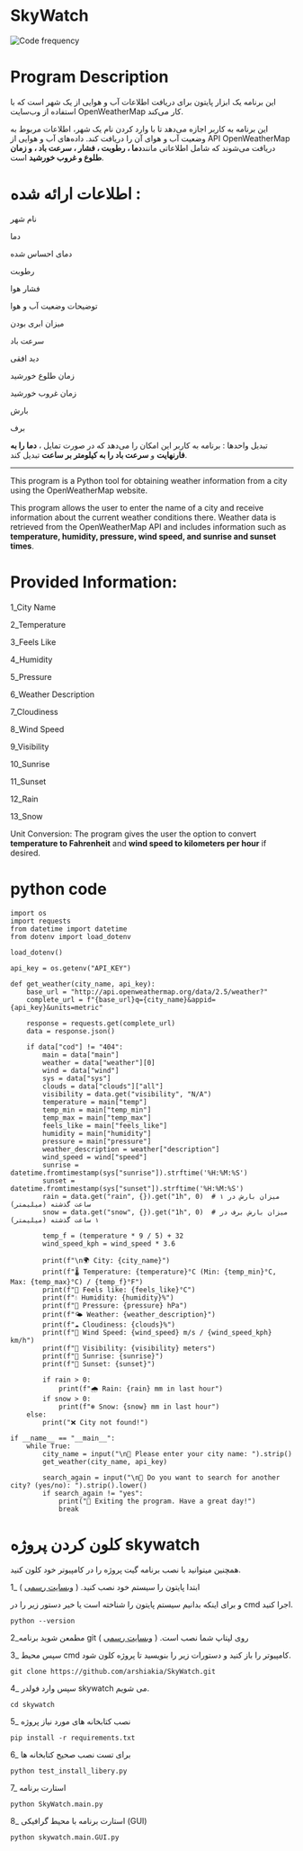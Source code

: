# SkyWatch
![Code frequency](https://github.com/user-attachments/assets/079b84e6-b7df-41d5-9cb5-20d6c3f93695)

# Program Description

این برنامه یک ابزار پایتون برای دریافت اطلاعات آب و هوایی از یک شهر است که با استفاده از وب‌سایت OpenWeatherMap کار می‌کند.

این برنامه به کاربر اجازه می‌دهد تا با وارد کردن نام یک شهر، اطلاعات مربوط به وضعیت آب و هوای آن را دریافت کند.
داده‌های آب و هوایی از API OpenWeatherMap دریافت می‌شوند که شامل اطلاعاتی مانند**دما ، رطوبت ، فشار ، سرعت باد ، و زمان طلوع و غروب خورشید** است.

# اطلاعات ارائه شده :

نام شهر

دما

دمای احساس شده

رطوبت

فشار هوا

توضیحات وضعیت آب و هوا

میزان ابری بودن

سرعت باد

دید افقی

زمان طلوع خورشید

زمان غروب خورشید

بارش

برف

تبدیل واحدها :
برنامه به کاربر این امکان را می‌دهد که در صورت تمایل ، **دما را به فارنهایت** و **سرعت باد را به کیلومتر بر ساعت** تبدیل کند.

---


This program is a Python tool for obtaining weather information from a city using the OpenWeatherMap website.

This program allows the user to enter the name of a city and receive information about the current weather conditions there. Weather data is retrieved from the OpenWeatherMap API and includes information such as **temperature, humidity, pressure, wind speed, and sunrise and sunset times**.

# Provided Information:

1_City Name

2_Temperature

3_Feels Like

4_Humidity

5_Pressure

6_Weather Description

7_Cloudiness

8_Wind Speed

9_Visibility

10_Sunrise

11_Sunset

12_Rain 

13_Snow

Unit Conversion:
The program gives the user the option to convert **temperature to Fahrenheit** and **wind speed to kilometers per hour** if desired.

# python code
```
import os
import requests
from datetime import datetime
from dotenv import load_dotenv

load_dotenv()

api_key = os.getenv("API_KEY")

def get_weather(city_name, api_key):
    base_url = "http://api.openweathermap.org/data/2.5/weather?"
    complete_url = f"{base_url}q={city_name}&appid={api_key}&units=metric"

    response = requests.get(complete_url)
    data = response.json()

    if data["cod"] != "404":
        main = data["main"]
        weather = data["weather"][0]
        wind = data["wind"]
        sys = data["sys"]
        clouds = data["clouds"]["all"]
        visibility = data.get("visibility", "N/A")
        temperature = main["temp"]
        temp_min = main["temp_min"]
        temp_max = main["temp_max"]
        feels_like = main["feels_like"]
        humidity = main["humidity"]
        pressure = main["pressure"]
        weather_description = weather["description"]
        wind_speed = wind["speed"]
        sunrise = datetime.fromtimestamp(sys["sunrise"]).strftime('%H:%M:%S')
        sunset = datetime.fromtimestamp(sys["sunset"]).strftime('%H:%M:%S')
        rain = data.get("rain", {}).get("1h", 0)  # میزان بارش در ۱ ساعت گذشته (میلیمتر)
        snow = data.get("snow", {}).get("1h", 0)  # میزان بارش برف در ۱ ساعت گذشته (میلیمتر)

        temp_f = (temperature * 9 / 5) + 32
        wind_speed_kph = wind_speed * 3.6

        print(f"\n🌍 City: {city_name}")
        print(f"🌡️ Temperature: {temperature}°C (Min: {temp_min}°C, Max: {temp_max}°C) / {temp_f}°F")
        print(f"🤒 Feels like: {feels_like}°C")
        print(f"💧 Humidity: {humidity}%")
        print(f"📏 Pressure: {pressure} hPa")
        print(f"🌤️ Weather: {weather_description}")
        print(f"☁️ Cloudiness: {clouds}%")
        print(f"💨 Wind Speed: {wind_speed} m/s / {wind_speed_kph} km/h")
        print(f"👀 Visibility: {visibility} meters")
        print(f"🌅 Sunrise: {sunrise}")
        print(f"🌇 Sunset: {sunset}")

        if rain > 0:
            print(f"🌧️ Rain: {rain} mm in last hour")
        if snow > 0:
            print(f"❄️ Snow: {snow} mm in last hour")
    else:
        print("❌ City not found!")

if __name__ == "__main__":
    while True:
        city_name = input("\n🔎 Please enter your city name: ").strip()
        get_weather(city_name, api_key)

        search_again = input("\n🔄 Do you want to search for another city? (yes/no): ").strip().lower()
        if search_again != "yes":
            print("👋 Exiting the program. Have a great day!")
            break
```
# کلون کردن پروژه skywatch 

همچنین میتوانید با نصب برنامه گیت  پروژه را در کامپیوتر خود کلون کنید.

1_ ابتدا پایتون را سیستم خود نصب کنید. ( [وبسایت رسمی](https://www.python.org/downloads/)  )

و برای اینکه بدانیم سیستم پایتون را شناخته است یا خیر دستور زیر را در cmd اجرا کنید.
```
python --version
```
2_مطمعن شوید برنامه git روی لپتاپ شما نصب است. ( [وبسایت رسمی](https://git-scm.com/downloads)  )


3_ سپس محیط cmd کامپیوتر را باز کنید و دستورات زیر را بنویسید تا پروژه کلون شود.
```
git clone https://github.com/arshiakia/SkyWatch.git
```
4_ سپس وارد فولدر skywatch می شویم.
```
cd skywatch
```
5_ نصب کتابخانه های مورد نیاز پروژه
```
pip install -r requirements.txt
```

6_ برای تست نصب صحیح کتابخانه ها
```
python test_install_libery.py
```
7_ استارت برنامه
```
python SkyWatch.main.py
```
8_ استارت برنامه با محیط گرافیکی (GUI)
```
python skywatch.main.GUI.py
```

